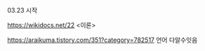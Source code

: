 03.23 시작


https://wikidocs.net/22 <이론>



https://araikuma.tistory.com/351?category=782517 언어 다알수잇음
